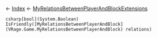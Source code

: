 ← [Index](Api-Index) ← [MyRelationsBetweenPlayerAndBlockExtensions](VRage.Game.MyRelationsBetweenPlayerAndBlockExtensions)

```csharp[bool](System.Boolean) IsFriendly([MyRelationsBetweenPlayerAndBlock](VRage.Game.MyRelationsBetweenPlayerAndBlock) relations)```